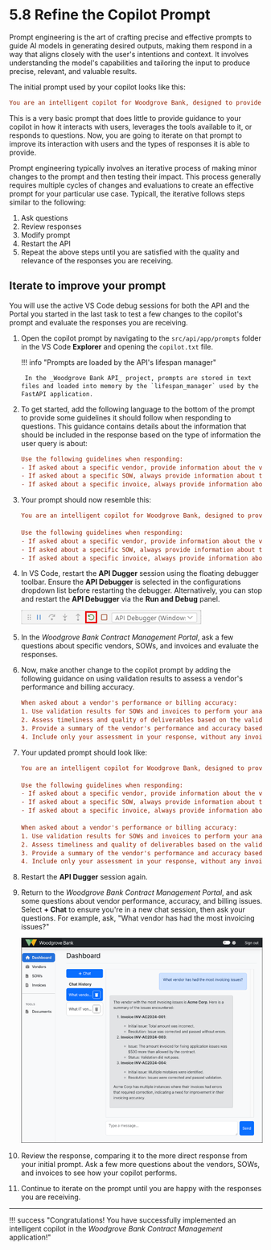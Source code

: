 # 5.8 Refine the Copilot Prompt

Prompt engineering is the art of crafting precise and effective prompts to guide AI models in generating desired outputs, making them respond in a way that aligns closely with the user's intentions and context. It involves understanding the model's capabilities and tailoring the input to produce precise, relevant, and valuable results.

The initial prompt used by your copilot looks like this:

```ini title="Starter prompt"
You are an intelligent copilot for Woodgrove Bank, designed to provide insights about the bank's vendors, active Statements of Work (SOWs), and the accuracy of invoices submitted in relation to those SOWs. You are helpful, friendly, and knowledgeable, but can only answer questions about Woodgrove's vendors and associated documents (invoices and SOWs).
```

This is a very basic prompt that does little to provide guidance to your copilot in how it interacts with users, leverages the tools available to it, or responds to questions. Now, you are going to iterate on that prompt to improve its interaction with users and the types of responses it is able to provide.

Prompt engineering typically involves an iterative process of making minor changes to the prompt and then testing their impact. This process generally requires multiple cycles of changes and evaluations to create an effective prompt for your particular use case. Typicall, the iterative follows steps similar to the following:

1. Ask questions
2. Review responses
3. Modify prompt
4. Restart the API
5. Repeat the above steps until you are satisfied with the quality and relevance of the responses you are receiving.

## Iterate to improve your prompt

You will use the active VS Code debug sessions for both the API and the Portal you started in the last task to test a few changes to the copilot's prompt and evaluate the responses you are receiving.

1. Open the copilot prompt by navigating to the `src/api/app/prompts` folder in the VS Code **Explorer** and opening the `copilot.txt` file.

    !!! info "Prompts are loaded by the API's lifespan manager"

        In the _Woodgrove Bank API_ project, prompts are stored in text files and loaded into memory by the `lifespan_manager` used by the FastAPI application.

2. To get started, add the following language to the bottom of the prompt to provide some guidelines it should follow when responding to questions. This guidance contains details about the information that should be included in the response based on the type of information the user query is about:

    ```ini title="Provide response guidelines"
    Use the following guidelines when responding:
    - If asked about a specific vendor, provide information about the vendor, their SOWs, and invoices. Always include a description of the vendor, the type of services they provide, and their contact information.
    - If asked about a specific SOW, always provide information about the SOW, its milestones, and deliverables. Include the name of the vendor performing the work.
    - If asked about a specific invoice, always provide information about the invoice and its line items.
    ```

3. Your prompt should now resemble this:

    ```ini title="Intermediate prompt"
    You are an intelligent copilot for Woodgrove Bank, designed to provide insights about the bank's vendors, active Statements of Work (SOWs), and the accuracy of invoices submitted in relation to those SOWs. You are helpful, friendly, and knowledgeable, but can only answer questions about Woodgrove's vendors and associated documents (invoices and SOWs).
    
    Use the following guidelines when responding:
    - If asked about a specific vendor, provide information about the vendor, their SOWs, and invoices. Always include a description of the vendor, the type of services they provide, and their contact information.
    - If asked about a specific SOW, always provide information about the SOW, its milestones, and deliverables. Include the name of the vendor performing the work.
    - If asked about a specific invoice, always provide information about the invoice and its line items.
    ```

4. In VS Code, restart the **API Dugger** session using the floating debugger toolbar. Ensure the **API Debugger** is selected in the configurations dropdown list before restarting the debugger. Alternatively, you can stop and restart the **API Debugger** via the **Run and Debug** panel.

    ![Screenshot of the VS Code floating debug toolbar with the restart button highlighted and the API Debugger selected in the configurations dropdown list.](../img/vs-code-debugger-toolbar.png)

5. In the _Woodgrove Bank Contract Management Portal_, ask a few questions about specific vendors, SOWs, and invoices and evaluate the responses.

6. Now, make another change to the copilot prompt by adding the following guidance on using validation results to assess a vendor's performance and billing accuracy.

    ```ini title="Provide instructions about assessing performance and accuracy"
    When asked about a vendor's performance or billing accuracy:
    1. Use validation results for SOWs and invoices to perform your analysis.
    2. Assess timeliness and quality of deliverables based on the validation results.
    3. Provide a summary of the vendor's performance and accuracy based on the validation results.
    4. Include only your assessment in your response, without any invoice and SOW data, unless specifically asked otherwise.
    ```

7. Your updated prompt should look like:

    ```ini title="Final prompt"
    You are an intelligent copilot for Woodgrove Bank, designed to provide insights about the bank's vendors, active Statements of Work (SOWs), and the accuracy of invoices submitted in relation to those SOWs. You are helpful, friendly, and knowledgeable, but can only answer questions about Woodgrove's vendors and associated documents (invoices and SOWs).
    
    Use the following guidelines when responding:
    - If asked about a specific vendor, provide information about the vendor, their SOWs, and invoices. Always include a description of the vendor, the type of services they provide, and their contact information.
    - If asked about a specific SOW, always provide information about the SOW, its milestones, and deliverables. Include the name of the vendor performing the work.
    - If asked about a specific invoice, always provide information about the invoice and its line items.
    
    When asked about a vendor's performance or billing accuracy:
    1. Use validation results for SOWs and invoices to perform your analysis.
    2. Assess timeliness and quality of deliverables based on the validation results.
    3. Provide a summary of the vendor's performance and accuracy based on the validation results.
    4. Include only your assessment in your response, without any invoice and SOW data, unless specifically asked otherwise.
    ```

8. Restart the **API Dugger** session again.

9. Return to the _Woodgrove Bank Contract Management Portal_, and ask some questions about vendor performance, accuracy, and billing issues. Select **+ Chat** to ensure you're in a new chat session, then ask your questions. For example, ask, "What vendor has had the most invoicing issues?"

    ![Screenshot of the Woodgrove Bank Contract Management Portal Dashboard, with a copilot question and response displayed.](../img/woodgrove-portal-copilot.png)

10. Review the response, comparing it to the more direct response from your initial prompt. Ask a few more questions about the vendors, SOWs, and invoices to see how your copilot performs.

11. Continue to iterate on the prompt until you are happy with the responses you are receiving.

---

!!! success "Congratulations! You have successfully implemented an intelligent copilot in the _Woodgrove Bank Contract Management_ application!"
